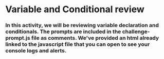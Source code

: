 # Variable and Conditional review #

### In this activity, we will be reviewing variable declaration and conditionals. The prompts are included in the challenge-prompt.js file as comments. We've provided an html already linked to the javascript file that you can open to see your console logs and alerts. ###